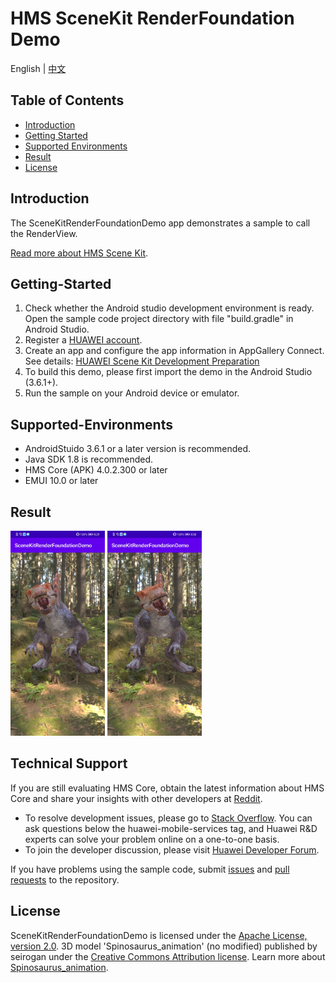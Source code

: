 # HMS SceneKit RenderFoundation Demo
English | [中文](README_ZH.md)
## Table of Contents

* [Introduction](#introduction)
* [Getting Started](#getting-started)
* [Supported Environments](#supported-environments)
* [Result](#result)
* [License](#license)

## Introduction

The SceneKitRenderFoundationDemo app demonstrates a sample to call the RenderView.

[Read more about HMS Scene Kit](<https://developer.huawei.com/consumer/en/hms/huawei-scenekit>).

## Getting-Started

1. Check whether the Android studio development environment is ready. Open the sample code project directory with file "build.gradle" in Android Studio.
2. Register a [HUAWEI account](https://developer.huawei.com/consumer/en/).
3. Create an app and configure the app information in AppGallery Connect.
See details: [HUAWEI Scene Kit Development Preparation](https://developer.huawei.com/consumer/en/doc/development/graphics-Guides/dev-process-0000001064186384)
4. To build this demo, please first import the demo in the Android Studio (3.6.1+).
5. Run the sample on your Android device or emulator.

## Supported-Environments

* AndroidStuido 3.6.1 or a later version is recommended.
* Java SDK 1.8 is recommended.
* HMS Core (APK) 4.0.2.300 or later
* EMUI 10.0 or later

## Result

<img src="SceneKitRenderFoundationDemo/screenshot_1.png" width = 30% height = 30%> 
<img src="SceneKitRenderFoundationDemo/screenshot_2.png" width = 30% height = 30%>

## Technical Support

If you are still evaluating HMS Core, obtain the latest information about HMS Core and share your insights with other developers at [Reddit](https://www.reddit.com/r/HuaweiDevelopers/.).

- To resolve development issues, please go to [Stack Overflow](https://stackoverflow.com/questions/tagged/huawei-mobile-services?tab=Votes). You can ask questions below the huawei-mobile-services tag, and Huawei R&D experts can solve your problem online on a one-to-one basis.
- To join the developer discussion, please visit [Huawei Developer Forum](https://forums.developer.huawei.com/forumPortal/en/forum/hms-core).

If you have problems using the sample code, submit [issues](https://github.com/HMS-Core/hms-scene-fine--grained-demo/issues) and [pull requests](https://github.com/HMS-Core/hms-scene-fine--grained-demo/pulls) to the repository.

## License

SceneKitRenderFoundationDemo is licensed under the [Apache License, version 2.0](http://www.apache.org/licenses/LICENSE-2.0).
3D model 'Spinosaurus_animation' (no modified) published by seirogan under the [Creative Commons Attribution license](https://creativecommons.org/licenses/by/4.0/legalcode).
Learn more about [Spinosaurus_animation](https://sketchfab.com/3d-models/spinosaurus-animation-c11709dbf9e3472f9533343f1f342564).
